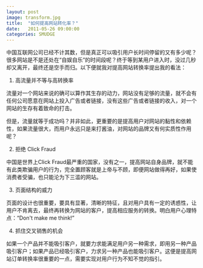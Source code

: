 ```yaml
---
layout: post
image: transform.jpg
title:  "如何提高网站转化率？"
date:   2011-05-26 09:00:00
categories: SMUDGE
---
```



中国互联网公司已经不计其数，但是真正可以吸引用户长时间停留的又有多少呢？很多网站是不是还处在“自娱自乐”的时间段呢？终于等到某用户进入时，没过几秒却又离开，最终还是空手而归。以下便就我对提高网站转换率提出我的看法：



1. 高流量并不等与高转换率

流量对一个网站来说的确可以算作其生存的动力，网站没有足够的流量，就不会有任何公司愿意在网站上投入广告或者链接，没有这些广告或者链接的收入，对一个网站的生存有着致命的打击。

但是，流量就等于成功吗？并非如此，更重要的是提高用户对网站的黏性和依赖性，如果流量很大，而用户永远只是来打酱油，对网站的品牌又有何实质性作用呢？



2. 拒绝 Click Fraud

中国是世界上Click Fraud最严重的国家，没有之一，提高网站自身品牌，就不能有此类欺骗用户的行为，完全置顾客就是上帝与不顾，即便网站做得再好，如果使消费者受骗，也只能沦为下三滥的网站。



3. 页面结构的威力

页面的设计也很重要，要具有显著，清晰的特征，且对用户具有一定的诱惑性，让用户不肯离去，最终再转换为网站的客户，提高相应服务的转换。明白用户心理特点：“Don't make me think!”



4. 抓住交叉销售的机会

如果一个产品并不能吸引客户，就要力求能满足用户另一种需求，即用另一种产品吸引客户；如果产品已经吸引客户，力求另一种产品也能吸引客户。这便是提高网站订单转换率很重要的一点，需要实现对用户行为不知不觉的指引。